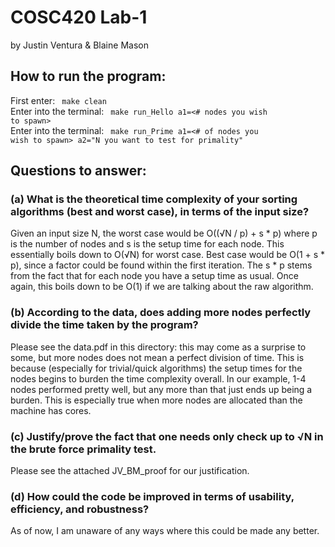 # COSC420 Lab-1

by Justin Ventura & Blaine Mason

## How to run the program:
First enter: <code> make clean </code>\
Enter into the terminal: <code> make run_Hello a1=<# nodes you wish to spawn></code>\
Enter into the terminal: <code> make run_Prime a1=<# of nodes you wish to spawn> a2="N you want to test for primality" </code>

## Questions to answer:

### (a) What is the theoretical time complexity of your sorting algorithms (best and worst case), in terms of the input size?

Given an input size N, the worst case would be O((√N / p) + s * p) where p is the number of nodes and s is the setup time for each node.  This essentially boils down to O(√N) for worst case.  Best case would be O(1 + s * p), since a factor could be found within the first iteration.  The s * p stems from the fact that for each node you have a setup time as usual.  Once again, this boils down to be O(1) if we are talking about the raw algorithm.

### (b) According to the data, does adding more nodes perfectly divide the time taken by the program?

Please see the data.pdf in this directory: this may come as a surprise to some, but more nodes does not mean a perfect division of time.  This is because (especially for trivial/quick algorithms) the setup times for the nodes begins to burden the time complexity overall.  In our example, 1-4 nodes performed pretty well, but any more than that just ends up being a burden.  This is especially true when more nodes are allocated than the machine has cores.

### (c) Justify/prove the fact that one needs only check up to √N in the brute force primality test.

Please see the attached JV_BM_proof for our justification.

### (d) How could the code be improved in terms of usability, efficiency, and robustness?

As of now, I am unaware of any ways where this could be made any better.  
